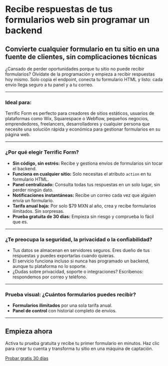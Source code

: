 # Recibe respuestas de tus formularios web sin programar un backend

## Convierte cualquier formulario en tu sitio en una fuente de clientes, sin complicaciones técnicas

¿Cansado de perder oportunidades porque tu sitio no puede recibir formularios? Olvídate de la programación y empieza a recibir respuestas hoy mismo. Solo copia el endpoint, conecta tu formulario HTML y listo: cada envío llega seguro a tu panel y a tu correo.

---

### Ideal para:

Terrific Form es perfecto para creadores de sitios estáticos, usuarios de plataformas como Wix, Squarespace o Webflow, pequeños negocios, emprendedores, freelancers, desarrolladores y cualquier persona que necesite una solución rápida y económica para gestionar formularios en su página web.

---

### ¿Por qué elegir Terrific Form?

- **Sin código, sin estrés:** Recibe y gestiona envíos de formularios sin tocar el backend.
- **Funciona en cualquier sitio:** Solo necesitas el atributo `action` en tu formulario HTML.
- **Panel centralizado:** Consulta todas tus respuestas en un solo lugar, sin perder ningún dato.
- **Notificaciones instantáneas:** Recibe un correo cada vez que alguien envía un formulario.
- **Tarifa anual baja:** Por solo $79 MXN al año, crea y recibe formularios ilimitados. Sin sorpresas.
- **Prueba gratuita de 30 días:** Empieza sin riesgo y comprueba lo fácil que es.

---

### ¿Te preocupa la seguridad, la privacidad o la confiabilidad?

- Tus datos se almacenan en servidores seguros. Eres dueño de tus respuestas y puedes exportarlas cuando quieras.
- El servicio funciona incluso si nunca has programado un backend, aunque tu plataforma no lo soporte.
- ¿Dudas sobre privacidad, soporte o integraciones? Escríbenos: respondemos por correo y teléfono.

---

### Prueba visual: ¿Cuántos formularios puedes recibir?

- **Formularios ilimitados** por una sola tarifa anual.
- **Panel de control** con historial completo de envíos.

---

## Empieza ahora

Activa tu prueba gratuita y recibe tu primer formulario en minutos. Haz clic para crear tu cuenta y transforma tu sitio en una máquina de captación.

[Probar gratis 30 días](#registro)
